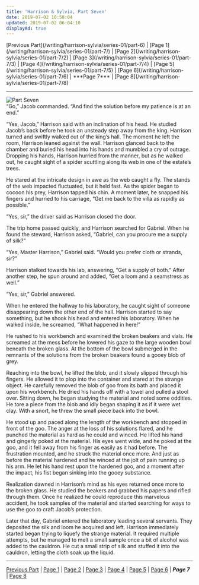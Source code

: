 ```yaml
---
title: 'Harrison & Sylvia, Part Seven'
date: 2019-07-02 10:58:04
updated: 2019-07-02 06:04:10
displayAd: true
---
```

<p class="center">[Previous Part](/writing/harrison-sylvia/series-01/part-6) | [Page 1](/writing/harrison-sylvia/series-01/part-7/) | [Page 2](/writing/harrison-sylvia/series-01/part-7/2) | [Page 3](/writing/harrison-sylvia/series-01/part-7/3) | [Page 4](/writing/harrison-sylvia/series-01/part-7/4) | [Page 5](/writing/harrison-sylvia/series-01/part-7/5) | [Page 6](/writing/harrison-sylvia/series-01/part-7/6) | <span class="current-page">***Page 7***</span> | [Page 8](/writing/harrison-sylvia/series-01/part-7/8) </p><hr class="clear-both center-fade"/><div class="embedded-image-left"><img src="/writing/harrison-sylvia/series-01/part-7/hs107.jpg" alt="Part Seven" style="max-height: 275px;"/></div>“Go,” Jacob commanded.  “And find the solution before my patience is at an end.”

“Yes,  Jacob,” Harrison said with an inclination of his head.  He studied  Jacob’s back before he took an unsteady step away from the king.  Harrison turned and swiftly walked out of the king’s hall.  The moment he left the room, Harrison leaned against the wall.  Harrison glanced back to the chamber and buried his head into his hands and mumbled a cry of outrage.   Dropping his hands, Harrison hurried from the manner, but as he walked out, he caught sight of a spider scuttling along its web in one of the estate’s trees.

He stared at the intricate design in awe as the web caught a fly.  The stands of the web impacted fluctuated, but it held fast.  As the spider began to cocoon his prey, Harrison tapped his chin.   A moment later, he snapped his fingers and hurried to his carriage,  “Get me back to the villa as rapidly as possible.”

“Yes, sir,” the driver said as Harrison closed the door.

The trip home passed quickly, and Harrison searched for Gabriel.  When he  found the steward, Harrison asked, “Gabriel, can you procure me a supply  of silk?”

“Yes, Master Harrison,” Gabriel said.  “Would you prefer cloth or strands, sir?”

Harrison  stalked towards his lab, answering, “Get a supply of both.”  After  another step, he spun around and added, “Get a loom and a seamstress as  well.”

“Yes, sir,” Gabriel answered.

When he entered the hallway to his laboratory, he caught sight of someone disappearing down the other end of the hall.  Harrison started to say something, but he shook his head and entered his laboratory.  When he walked inside, he  screamed, “What happened in here!”

He rushed to his workbench and examined the broken beakers and vials.  He screamed at the mess before he lowered his gaze to the large wooden bowl beneath the broken glass.   At the bottom of the bowl submerged in the remnants of the solutions from the broken beakers found a gooey blob of grey.

Reaching into the bowl, he lifted the blob, and it slowly slipped through his fingers.   He allowed it to plop into the container and stared at the strange object.   He carefully removed the blob of goo from its bath and placed it upon his workbench.  He dried his hands off with a towel and pulled a stool over.  Sitting down, he began studying the material and noted some oddities.  He tore a piece from the blob and idly began shaping it as if it were wet clay.  With a snort, he threw the small piece back into the bowl.

He stood up and paced along the length of the workbench and stopped in front of the goo.  The anger at the loss of his solutions flared, and he punched the material as hard as he could and winced.  He lifted his hand and gingerly poked at the material.  His eyes went wide,  and he poked at the goo, and it fell away from his finger as easily as it had before.  The frustration mounted, and he struck the material once more.  And just as before the material hardened and he winced at the jolt of pain running up his arm.  He let his hand rest upon the hardened goo, and a moment after the impact, his fist began sinking into the gooey substance. 

Realization dawned in Harrison’s mind as his eyes returned once more to the broken glass.  He studied the beakers and grabbed his papers and rifled through them.  Once he realized he could reproduce this marvelous accident, he took samples of the material and started searching for ways to use the goo to craft Jacob’s protection.

Later that day, Gabriel entered the laboratory leading several servants.  They deposited the silk and loom he acquired and left.  Harrison immediately started began trying to liquefy the strange material.  It required multiple attempts, but he managed to melt a small sample once a bit of alcohol was added to the cauldron.  He cut a small strip of silk and stuffed it into the cauldron, letting the cloth soak up the liquid.<hr class="clear-both center-fade"/><p class="center">[Previous Part](/writing/harrison-sylvia/series-01/part-6) | [Page 1](/writing/harrison-sylvia/series-01/part-7/) | [Page 2](/writing/harrison-sylvia/series-01/part-7/2) | [Page 3](/writing/harrison-sylvia/series-01/part-7/3) | [Page 4](/writing/harrison-sylvia/series-01/part-7/4) | [Page 5](/writing/harrison-sylvia/series-01/part-7/5) | [Page 6](/writing/harrison-sylvia/series-01/part-7/6) | <span class="current-page">***Page 7***</span> | [Page 8](/writing/harrison-sylvia/series-01/part-7/8) </p>